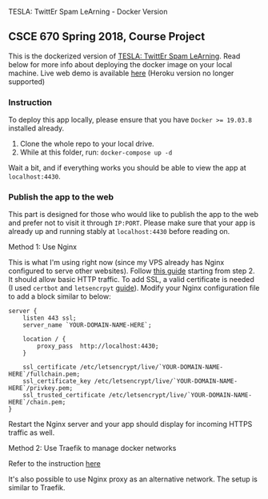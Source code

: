 TESLA: TwittEr Spam LeArning - Docker Version

## CSCE 670 Spring 2018, Course Project

This is the dockerized version of [TESLA: TwittEr Spam LeArning](https://github.com/letheyue/TESLA-twitter-suspension-learning). Read below for more info about deploying the docker image on your local machine. Live web demo is available [here](https://tesla.roselin.me) (Heroku version no longer supported)

### Instruction

To deploy this app locally, please ensure that you have `Docker >= 19.03.8` installed already.

1. Clone the whole repo to your local drive.
2. While at this folder, run: `docker-compose up -d`

Wait a bit, and if everything works you should be able to view the app at `localhost:4430`.

### Publish the app to the web

This part is designed for those who would like to publish the app to the web and prefer not to visit it through `IP:PORT`. Please make sure that your app is already up and running stably at `localhost:4430` before reading on.

Method 1: Use Nginx

This is what I'm using right now (since my VPS already has Nginx configured to serve other websites). Follow [this guide](https://www.digitalocean.com/community/questions/how-to-host-multiple-docker-containers-on-a-single-droplet-with-nginx-reverse-proxy?answer=57632) starting from step 2. It should allow basic HTTP traffic. To add SSL, a valid certificate is needed (I used `certbot` and `letsencrpyt` [guide](https://www.digitalocean.com/community/tutorials/how-to-use-certbot-standalone-mode-to-retrieve-let-s-encrypt-ssl-certificates-on-ubuntu-16-04)). Modify your Nginx configuration file to add a block similar to below:

```
server {
    listen 443 ssl;
    server_name `YOUR-DOMAIN-NAME-HERE`;

    location / {
        proxy_pass  http://localhost:4430;
    }

    ssl_certificate /etc/letsencrypt/live/`YOUR-DOMAIN-NAME-HERE`/fullchain.pem;
    ssl_certificate_key /etc/letsencrypt/live/`YOUR-DOMAIN-NAME-HERE`/privkey.pem;
    ssl_trusted_certificate /etc/letsencrypt/live/`YOUR-DOMAIN-NAME-HERE`/chain.pem;
}

```

Restart the Nginx server and your app should display for incoming HTTPS traffic as well.

Method 2: Use Traefik to manage docker networks

Refer to the instruction [here](https://www.digitalocean.com/community/tutorials/how-to-use-traefik-as-a-reverse-proxy-for-docker-containers-on-ubuntu-16-04)

It's also possible to use Nginx proxy as an alternative network. The setup is similar to Traefik.

